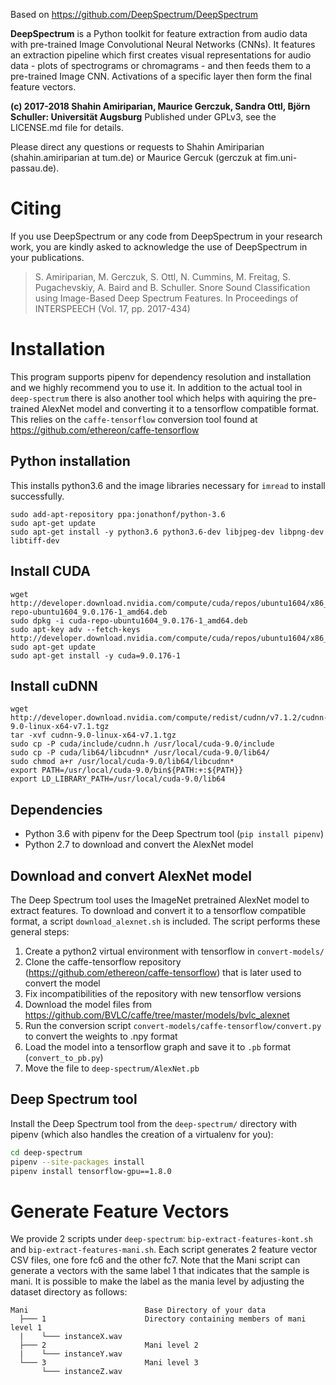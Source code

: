 Based on https://github.com/DeepSpectrum/DeepSpectrum


**DeepSpectrum** is a Python toolkit for feature extraction from audio data with pre-trained Image Convolutional Neural Networks (CNNs). It features an extraction pipeline which first creates visual representations for audio data - plots of spectrograms or chromagrams - and then feeds them to a pre-trained Image CNN. Activations of a specific layer then form the final feature vectors.

**(c) 2017-2018 Shahin Amiriparian, Maurice Gerczuk, Sandra Ottl, Björn Schuller: Universität Augsburg**
Published under GPLv3, see the LICENSE.md file for details.

Please direct any questions or requests to Shahin Amiriparian (shahin.amiriparian at tum.de) or Maurice Gercuk (gerczuk at fim.uni-passau.de).

# Citing
If you use DeepSpectrum or any code from DeepSpectrum in your research work, you are kindly asked to acknowledge the use of DeepSpectrum in your publications.
> S. Amiriparian, M. Gerczuk, S. Ottl, N. Cummins, M. Freitag, S. Pugachevskiy, A. Baird and B. Schuller. Snore Sound Classification using Image-Based Deep Spectrum Features. In Proceedings of INTERSPEECH (Vol. 17, pp. 2017-434)


# Installation
This program supports pipenv for dependency resolution and installation and we highly recommend you to use it. In addition to the actual tool in `deep-spectrum` there is also another tool which helps with aquiring the pre-trained AlexNet model and converting it to a tensorflow compatible format. This relies on the `caffe-tensorflow` conversion tool found at https://github.com/ethereon/caffe-tensorflow 

## Python installation
This installs python3.6 and the image libraries necessary for `imread` to install successfully.
```
sudo add-apt-repository ppa:jonathonf/python-3.6
sudo apt-get update
sudo apt-get install -y python3.6 python3.6-dev libjpeg-dev libpng-dev libtiff-dev
```
## Install CUDA
```
wget http://developer.download.nvidia.com/compute/cuda/repos/ubuntu1604/x86_64/cuda-repo-ubuntu1604_9.0.176-1_amd64.deb
sudo dpkg -i cuda-repo-ubuntu1604_9.0.176-1_amd64.deb
sudo apt-key adv --fetch-keys http://developer.download.nvidia.com/compute/cuda/repos/ubuntu1604/x86_64/7fa2af80.pub
sudo apt-get update
sudo apt-get install -y cuda=9.0.176-1
```

## Install cuDNN
```
wget http://developer.download.nvidia.com/compute/redist/cudnn/v7.1.2/cudnn-9.0-linux-x64-v7.1.tgz
tar -xvf cudnn-9.0-linux-x64-v7.1.tgz
sudo cp -P cuda/include/cudnn.h /usr/local/cuda-9.0/include
sudo cp -P cuda/lib64/libcudnn* /usr/local/cuda-9.0/lib64/
sudo chmod a+r /usr/local/cuda-9.0/lib64/libcudnn*
export PATH=/usr/local/cuda-9.0/bin${PATH:+:${PATH}}
export LD_LIBRARY_PATH=/usr/local/cuda-9.0/lib64
```


## Dependencies
* Python 3.6 with pipenv for the Deep Spectrum tool (`pip install pipenv`)
* Python 2.7 to download and convert the AlexNet model

## Download and convert AlexNet model
The Deep Spectrum tool uses the ImageNet pretrained AlexNet model to extract features. To download and convert it to a tensorflow compatible format, a script `download_alexnet.sh` is included. The script performs these general steps:
1. Create a python2 virtual environment with tensorflow in `convert-models/`
2. Clone the caffe-tensorflow repository (https://github.com/ethereon/caffe-tensorflow) that is later used to convert the model
3. Fix incompatibilities of the repository with new tensorflow versions
4. Download the model files from https://github.com/BVLC/caffe/tree/master/models/bvlc_alexnet
5. Run the conversion script `convert-models/caffe-tensorflow/convert.py` to convert the weights to .npy format
6. Load the model into a tensorflow graph and save it to `.pb` format (`convert_to_pb.py`)
7. Move the file to `deep-spectrum/AlexNet.pb`

## Deep Spectrum tool
Install the Deep Spectrum tool from the `deep-spectrum/` directory with pipenv (which also handles the creation of a virtualenv for you):
```bash
cd deep-spectrum
pipenv --site-packages install
pipenv install tensorflow-gpu==1.8.0
```

# Generate Feature Vectors
We provide 2 scripts under `deep-spectrum`: `bip-extract-features-kont.sh` and `bip-extract-features-mani.sh`. Each script generates 2 feature vector CSV files, one fore fc6 and the other fc7. Note that the Mani script can generate a vectors with the same label 1 that indicates that the sample is mani. It is possible to make the label as the mania level by adjusting the dataset directory as follows:
```
Mani                          Base Directory of your data
  ├─── 1                      Directory containing members of mani level 1
  |    └─── instanceX.wav     
  ├─── 2                      Mani level 2
  |    └─── instanceY.wav     
  └─── 3                      Mani level 3
       └─── instanceZ.wav  
```

